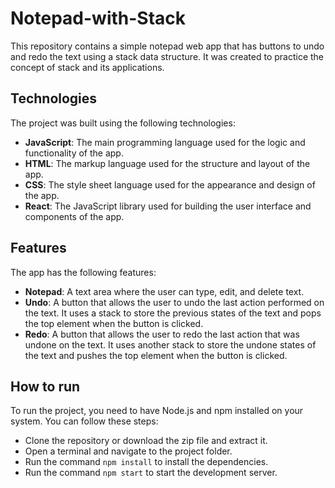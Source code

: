 # Notepad-with-Stack

This repository contains a simple notepad web app that has buttons to undo and redo the text using a stack data structure. It was created to practice the concept of stack and its applications.

## Technologies

The project was built using the following technologies:

- **JavaScript**: The main programming language used for the logic and functionality of the app.
- **HTML**: The markup language used for the structure and layout of the app.
- **CSS**: The style sheet language used for the appearance and design of the app.
- **React**: The JavaScript library used for building the user interface and components of the app.

## Features

The app has the following features:

- **Notepad**: A text area where the user can type, edit, and delete text.
- **Undo**: A button that allows the user to undo the last action performed on the text. It uses a stack to store the previous states of the text and pops the top element when the button is clicked.
- **Redo**: A button that allows the user to redo the last action that was undone on the text. It uses another stack to store the undone states of the text and pushes the top element when the button is clicked.

## How to run

To run the project, you need to have Node.js and npm installed on your system. You can follow these steps:

- Clone the repository or download the zip file and extract it.
- Open a terminal and navigate to the project folder.
- Run the command `npm install` to install the dependencies.
- Run the command `npm start` to start the development server.

